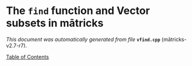 
# The `find` function and Vector subsets in mātricks
_This document was automatically generated from file_ **`vfind.cpp`** (mātricks-v2.7-r7).


[Table of Contents](README.md)
